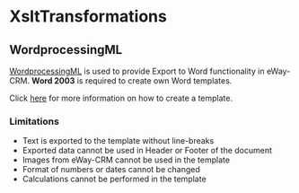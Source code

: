# XsltTransformations

## WordprocessingML

[WordprocessingML](https://docs.microsoft.com/en-us/office/open-xml/working-with-wordprocessingml-documents) is used to provide Export to Word functionality in eWay-CRM.
**Word 2003** is required to create own Word templates.

Click [here](WordprocessingML/README.md) for more information on how to create a template.

### Limitations

* Text is exported to the template without line-breaks
* Exported data cannot be used in Header or Footer of the document
* Images from eWay-CRM cannot be used in the template
* Format of numbers or dates cannot be changed
* Calculations cannot be performed in the template